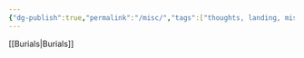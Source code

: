 ```yaml
---
{"dg-publish":true,"permalink":"/misc/","tags":["thoughts, landing, misc"],"noteIcon":""}
---
```



[[Burials\|Burials]]